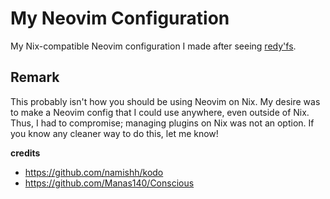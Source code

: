 # My Neovim Configuration

My Nix-compatible Neovim configuration I made after seeing [redy'fs](https://github.com/redyf/Moon).

## Remark

This probably isn't how you should be using Neovim on Nix. My desire was to make a Neovim config that I could use anywhere, even outside of Nix. Thus, I had to compromise; managing plugins on Nix was not an option. If you know any cleaner way to do this, let me know!

**credits**

- https://github.com/namishh/kodo
- https://github.com/Manas140/Conscious
